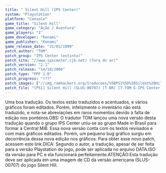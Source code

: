 ```yaml
---
title: " Silent Hill (IPS Center)"
system: "Playstation"
platform: "Console"
game_title: "Silent Hill"
game_category: "Ação / Aventura"
game_players: "1"
game_developer: "Konami"
game_publisher: "Konami"
game_release_date: "31/01/1999"
patch_author: "TOM"
patch_group: "IPS Center (extinto)"
patch_site: "//www.ipscenter.cjb.net/ (fora do ar)"
patch_version: "2.1"
patch_release: "14/10/2004"
patch_type: "PPF 1.0"
patch_progress: "???"
patch_images: ["//img.romhackers.org/traducoes/%5BPS1%5D%20Silent%20Hill%20-%20IPS%20Center%20-%201.jpg","//img.romhackers.org/traducoes/%5BPS1%5D%20Silent%20Hill%20-%20IPS%20Center%20-%202.jpg","//img.romhackers.org/traducoes/%5BPS1%5D%20Silent%20Hill%20-%20IPS%20Center%20-%203.jpg"]
patch_file: "[PS1] Silent Hill (SLUS-00707) [T-BR] [T-TOM G-IPS Center] [V-2.1 A-2004].zip"
---
```

Uma boa tradução. Os textos estão traduzidos e acentuados, e vários gráficos foram editados. Porém, infelizmente o inventário não está traduzido, e nota-se abreviações em raros momentos devido à falta de edição nos ponteiros.OBS: O tradutor TOM lançou uma nova versão desta tradução quando o grupo IPS Center uniu-se ao grupo Made in Brasil para formar a Central MiB. Essa nova versão conta com os textos revisados e com mais gráficos editados. Porém, um pequeno bug gráfico surgiu em decorrência dessa nova edição nos gráficos. Para obter esse novo patch, acessem este link.DICA: Segundo o autor, a tradução, apesar de ser feita para a versão Playstation do jogo, pode ser aplicada no arquivo DATA.ISO da versão para PC e ela funcionará perfeitamente.ATENÇÃO:Esta tradução deve ser aplicada em uma imagem de CD da versão americana (SLUS-00707) do jogo Silent Hill.